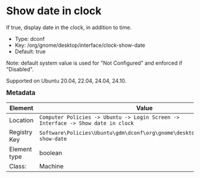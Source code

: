 # Show date in clock

If true, display date in the clock, in addition to time.

- Type: dconf
- Key: /org/gnome/desktop/interface/clock-show-date
- Default: true

Note: default system value is used for "Not Configured" and enforced if "Disabled".

Supported on Ubuntu 20.04, 22.04, 24.04, 24.10.



<span style="font-size: larger;">**Metadata**</span>

| Element      | Value                          |
| ---          | ---                            |
| Location     | <code>Computer Policies -> Ubuntu -> Login Screen -> Interface -> Show date in clock</code>     |
| Registry Key | <code>Software\Policies\Ubuntu\gdm\dconf\org\gnome\desktop\interface\clock-show-date</code>          |
| Element type | boolean               |
| Class:       | Machine                     |
